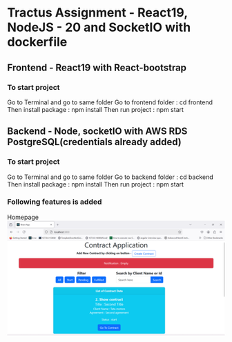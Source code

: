 # Tractus Assignment - React19, NodeJS - 20 and SocketIO with dockerfile


## Frontend - React19 with React-bootstrap 
### To start project
Go to Terminal and go to same folder
Go to frontend folder :  cd frontend
Then install package : npm install
Then run project : npm start



## Backend - Node, socketIO with AWS RDS PostgreSQL(credentials already added)
### To start project
Go to Terminal and go to same folder
Go to backend folder :  cd backend
Then install package : npm install
Then run project : npm start




### Following features is added
Homepage
![](https://github.com/paragkulkarni/tractus/blob/master/t1.png)





